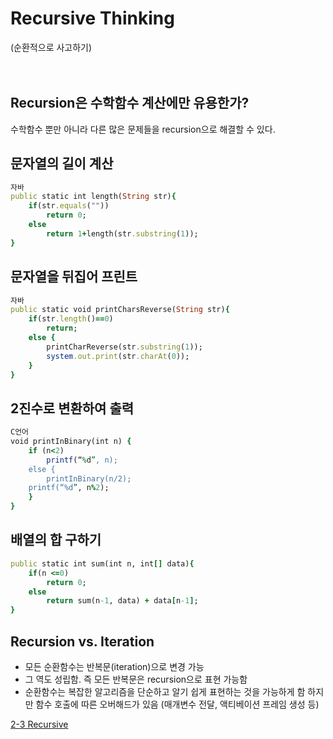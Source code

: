 # Recursive Thinking
(순환적으로 사고하기)
<br><br><br>

## Recursion은 수학함수 계산에만 유용한가?
수학함수 뿐만 아니라 다른 많은 문제들을
recursion으로 해결할 수 있다.

## 문자열의 길이 계산 
```ruby
자바
public static int length(String str){
    if(str.equals(""))
        return 0;
    else
        return 1+length(str.substring(1));
}
```

## 문자열을 뒤집어 프린트
```ruby
자바
public static void printCharsReverse(String str){
    if(str.length()==0)
        return;
    else {
        printCharReverse(str.substring(1));
        system.out.print(str.charAt(0));
    }
}
```

## 2진수로 변환하여 출력

```ruby
C언어
void printInBinary(int n) {
    if (n<2)
        printf(“%d”, n);
    else {
        printInBinary(n/2);
    printf(“%d”, n%2);
    }
}
```

## 배열의 합 구하기
```ruby
public static int sum(int n, int[] data){
    if(n <=0)
        return 0;
    else 
        return sum(n-1, data) + data[n-1];
}
```

## Recursion vs. Iteration
* 모든 순환함수는 반복문(iteration)으로 변경 가능
* 그 역도 성립함. 즉 모든 반복문은 recursion으로 표현 가능함
* 순환함수는 복잡한 알고리즘을 단순하고 알기 쉽게 표현하는 것을 가능하게 함
하지만 함수 호출에 따른 오버해드가 있음 (매개변수 전달, 액티베이션 프레임 생성 등)



[2-3 Recursive]()